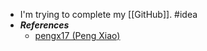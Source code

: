 - I'm trying to complete my [[GitHub]]. #idea
- ***References***
	- [pengx17 (Peng Xiao)](https://github.com/pengx17)
